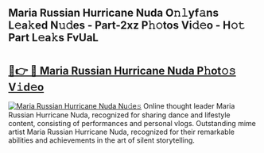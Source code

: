 ## Maria Russian Hurricane Nuda O𝚗𝚕yf𝚊ns L𝚎a𝚔ed N𝚞𝚍es - Part-2xz P𝚑𝚘tos Vi𝚍𝚎o - H𝚘𝚝 Part L𝚎a𝚔s FvUaL

# <h2><a href="http://kf51b46.oniu.top/?m=Maria+Russian+Hurricane+Nuda">🔗👉 🔴 Maria Russian Hurricane Nuda P𝚑ot𝚘𝚜 V𝚒d𝚎o</a></h2>

[![Maria Russian Hurricane Nuda Nu𝚍e𝚜](https://i.imgur.com/0qMVB7G.gif)](http://kf51b46.oniu.top/?m=Maria+Russian+Hurricane+Nuda)
Online thought leader Maria Russian Hurricane Nuda, recognized for sharing dance and lifestyle content, consisting of performances and personal vlogs. Outstanding mime artist Maria Russian Hurricane Nuda, recognized for their remarkable abilities and achievements in the art of silent storytelling.  
